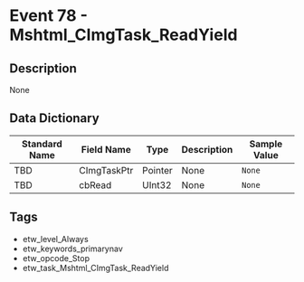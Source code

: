 # Event 78 - Mshtml_CImgTask_ReadYield

## Description
None

## Data Dictionary
|Standard Name|Field Name|Type|Description|Sample Value|
|---|---|---|---|---|
|TBD|CImgTaskPtr|Pointer|None|`None`|
|TBD|cbRead|UInt32|None|`None`|

## Tags
* etw_level_Always
* etw_keywords_primarynav
* etw_opcode_Stop
* etw_task_Mshtml_CImgTask_ReadYield